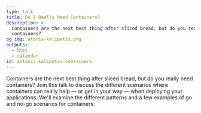 ```yaml
---
type: talk
title: Do I Really Need Containers?
description: >-
  Containers are the next best thing after sliced bread, but do you really need
  containers?
og_img: atonis-kalipetis.png
outputs:
  - html
  - calendar
id: antonis-kalipetis-containers
---
```


Containers are the next best thing after sliced bread, but do you really need containers? Join this talk to discuss the different scenarios where containers can really help — or get in your way — when deploying your applications. We'll examine the different patterns and a few examples of go and no-go scenarios for containers.

<!--
There's a great movement towards containerizing a company's infrastructure. While in many cases this includes many benefits in terms of resilience and agility, there are times where going to containers is not a good option. During the talk, we'll discuss some anti-patterns of moving to containers and we'll try to examine the different cases, where moving to containers presents real benefits for the business.
-->
